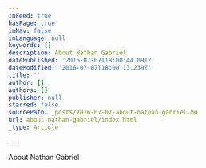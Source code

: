 ```yaml
---
inFeed: true
hasPage: true
inNav: false
inLanguage: null
keywords: []
description: About Nathan Gabriel
datePublished: '2016-07-07T18:00:44.091Z'
dateModified: '2016-07-07T18:00:13.239Z'
title: ''
author: []
authors: []
publisher: null
starred: false
sourcePath: _posts/2016-07-07-about-nathan-gabriel.md
url: about-nathan-gabriel/index.html
_type: Article

---
```

About Nathan Gabriel
